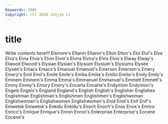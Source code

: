 ```yaml
---
Keywords: 2985
Copyright: (C) 2020 Junjie Li
---
```


# title

Write contents here!!!
Elsinore's 
Eltanin 
Eltanin's
Elton 
Elton's 
Elul 
Elul's 
Elva 
Elva's 
Elvia 
Elvia's 
Elvin 
Elvin's
Elvira 
Elvira's 
Elvis 
Elvis's 
Elway 
Elway's 
Elwood 
Elwood's 
Elysian 
Elysian's
Elysium 
Elysium's 
Elysiums 
Elysée 
Elysée's 
Emacs 
Emacs's 
Emanuel 
Emanuel's 
Emerson
Emerson's 
Emery 
Emery's 
Emil 
Emil's 
Emile 
Emile's 
Emilia 
Emilia's 
Emilio
Emilio's 
Emily 
Emily's 
Eminem 
Eminem's 
Emma 
Emma's 
Emmanuel 
Emmanuel's 
Emmett
Emmett's 
Emmy 
Emmy's 
Emory 
Emory's 
Encarta 
Encarta's 
Endymion 
Endymion's 
Engels
Engels's 
England 
England's 
English 
English's 
Englisher 
Englishes 
Englishman 
Englishman's 
Englishmen
Englishmen's 
Englishwoman 
Englishwoman's 
Englishwomen 
Englishwomen's 
Enid 
Enid's 
Enif 
Enif's 
Eniwetok
Eniwetok's 
Enkidu 
Enkidu's 
Enoch 
Enoch's 
Enos 
Enos's 
Enrico 
Enrico's 
Enrique
Enrique's 
Enron 
Enron's 
Enterprise 
Enterprise's 
Eocene 
Eocene's 
